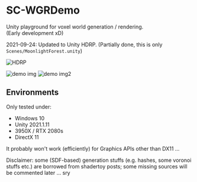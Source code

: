 # SC-WGRDemo
Unity playground for voxel world generation / rendering.  
(Early development xD)

2021-09-24: Updated to Unity HDRP. (Partially done, this is only `Scenes/MoonlightForest.unity`)

![HDRP](https://i.imgur.com/cjzvvwm.png)

![demo img](https://i.imgur.com/tBCjE7o.png)
![demo img2](https://i.imgur.com/KRYmRnl.png)

## Environments
Only tested under:
* Windows 10
* Unity 2021.1.11
* 3950X / RTX 2080s
* DirectX 11  

It probably won't work (efficiently) for Graphics APIs other than DX11 ...

Disclaimer: some (SDF-based) generation stuffs (e.g. hashes, some voronoi stuffs etc.) are borrowed from shadertoy posts; some missing sources will be commented later ... sry
